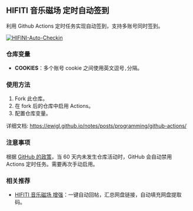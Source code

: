 ## HIFITI 音乐磁场 定时自动签到

利用 Github Actions 定时任务实现自动签到，支持多账号同时签到。

[![HIFINI-Auto-Checkin](https://github.com/ewigl/hifini-auto-checkin/actions/workflows/Checkin.yml/badge.svg)](https://github.com/ewigl/hifini-auto-checkin/actions/workflows/Checkin.yml)

### 仓库变量

- **COOKIES**：多个账号 cookie 之间使用英文逗号`,`分隔。

### 使用方法

1. Fork 此仓库。
2. 在 fork 后的仓库中启用 Actions。
3. 配置仓库变量。

详细文档: https://ewigl.github.io/notes/posts/programming/github-actions/

### 注意事项

根据 [GitHub 的政策](https://docs.github.com/zh/actions/managing-workflow-runs-and-deployments/managing-workflow-runs/disabling-and-enabling-a-workflow?tool=webui)，当 60 天内未发生仓库活动时，GitHub 会自动禁用 Actions 定时任务。需要再次手动启用。

### 相关推荐

- [HIFITI 音乐磁场 增强](https://github.com/ewigl/hifiti-enhanced)：一键自动回帖，汇总网盘链接，自动填充网盘提取码。
